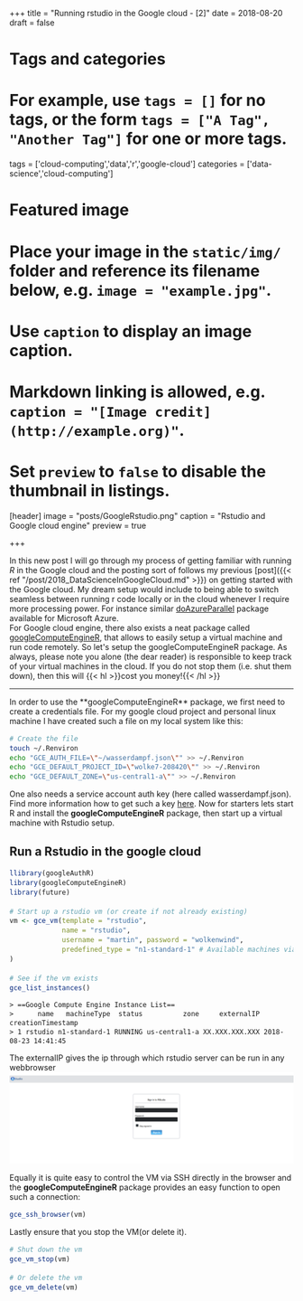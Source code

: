 +++
title = "Running rstudio in the Google cloud - [2]"
date = 2018-08-20
draft = false

# Tags and categories
# For example, use `tags = []` for no tags, or the form `tags = ["A Tag", "Another Tag"]` for one or more tags.
tags = ['cloud-computing','data','r','google-cloud']
categories = ['data-science','cloud-computing']

# Featured image
# Place your image in the `static/img/` folder and reference its filename below, e.g. `image = "example.jpg"`.
# Use `caption` to display an image caption.
#   Markdown linking is allowed, e.g. `caption = "[Image credit](http://example.org)"`.
# Set `preview` to `false` to disable the thumbnail in listings.
[header]
image = "posts/GoogleRstudio.png"
caption = "Rstudio and Google cloud engine"
preview = true

+++

In this new post I will go through my process of getting familiar with running *R* in the Google cloud and the posting sort of follows my previous [post]({{< ref "/post/2018_DataScienceInGoogleCloud.md" >}}) on getting started with the Google cloud. My dream setup would include to being able to switch seamless between running r code locally or in the cloud whenever I require more processing power. For instance similar [doAzureParallel](https://github.com/Azure/doAzureParallel) package available for Microsoft Azure.
<br>
For Google cloud engine, there also exists a neat package called [googleComputeEngineR](https://cloudyr.github.io/googleComputeEngineR/index.html), that allows to easily setup a virtual machine and run code remotely.
So let's setup the googleComputeEngineR package. As always, please note you alone (the dear reader) is responsible to keep track of your virtual machines in the cloud. If you do not stop them (i.e. shut them down), then this will {{< hl >}}cost you money!{{< /hl >}}
<hr>
In order to use the **googleComputeEngineR** package, we first need to create a credentials file. For my google cloud project and personal linux machine I have created such a file on my local system like this:

```bash
# Create the file
touch ~/.Renviron
echo "GCE_AUTH_FILE=\"~/wasserdampf.json\"" >> ~/.Renviron
echo "GCE_DEFAULT_PROJECT_ID=\"wolke7-208420\"" >> ~/.Renviron
echo "GCE_DEFAULT_ZONE=\"us-central1-a\"" >> ~/.Renviron
```
One also needs a service account auth key (here called wasserdampf.json). Find more information how to get such a key [here](https://cloudyr.github.io/googleComputeEngineR/articles/installation-and-authentication.html).
Now for starters lets start R and install the **googleComputeEngineR** package, then start up a virtual machine with Rstudio setup.

## Run a Rstudio in the google cloud ##
```R
llibrary(googleAuthR)
library(googleComputeEngineR)
library(future)

# Start up a rstudio vm (or create if not already existing)
vm <- gce_vm(template = "rstudio",
             name = "rstudio",
             username = "martin", password = "wolkenwind",
             predefined_type = "n1-standard-1" # Available machines via gce_list_machinetype()
)

# See if the vm exists
gce_list_instances()

```

```
> ==Google Compute Engine Instance List==
>      name   machineType  status          zone     externalIP   creationTimestamp
> 1 rstudio n1-standard-1 RUNNING us-central1-a XX.XXX.XXX.XXX 2018-08-23 14:41:45
```

The externalIP gives the ip through which rstudio server can be run in any webbrowser
![Rstudio run in the google cloud](/img/posts/GoogleCloud_Rstudio.png)

Equally it is quite easy to control the VM via SSH directly in the browser and the **googleComputeEngineR** package provides an easy function to open such a connection:
```R
gce_ssh_browser(vm)
```

Lastly ensure that you stop the VM(or delete it).
```R
# Shut down the vm
gce_vm_stop(vm)

# Or delete the vm
gce_vm_delete(vm)
```
